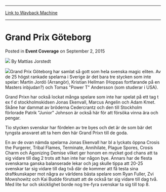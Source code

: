
---
[Link to Wayback Machine](https://web.archive.org/web/20171030120349/https://magic.wizards.com/en/articles/archive/event-coverage/grand-prix-g%C3%B6teborg-2015-09-02)

[_metadata_:author]:- "Mattias Jorstedt"
[_metadata_:description]:- "Grand Prix Göteborg har samlat så gott som hela svenska magic eliten. Av de 25 högst rankade spelarna i Sverige är det bara tre stycken som inte spelar: Martin Jordö (Arrangör), Kristian Hellman (Hoppas fortfarande på en Masters inbjudan?) och Tomas `Power T` Andersson (som studerar i USA)."
[_metadata_:generator]:- "Drupal 7 (http://drupal.org)"
[_metadata_:node]:- "592621"
[_metadata_:publish_date]:- "2015-09-02"
[_metadata_:source]:- "div-main-content"
[_metadata_:title]:- "Grand Prix Göteborg"
[_metadata_:wayback_capture_timestamp]:- "2017-10-30 12:03:49"
[_metadata_:wayback_raw_url]:- "https://web.archive.org/web/20171030120349id_/https://magic.wizards.com/en/articles/archive/event-coverage/grand-prix-g%C3%B6teborg-2015-09-02"
[_metadata_:wayback_url]:- "https://magic.wizards.com/en/articles/archive/event-coverage/grand-prix-g%C3%B6teborg-2015-09-02"
---


Grand Prix Göteborg
===================



 Posted in **Event Coverage**
 on September 2, 2015 






![](https://media.magic.wizards.com/styles/auth_small/public/generic-avatar-150_239.png)
By Mattias Jorstedt











![](https://media.magic.wizards.com/image_legacy_migration/sideboard/images/GPGOT01/982.jpg)Grand Prix Göteborg har samlat så gott som hela svenska magic eliten. Av de 25 högst rankade spelarna i Sverige är det bara tre stycken som inte spelar: Martin Jordö (Arrangör), Kristian Hellman (Hoppas fortfarande på en Masters inbjudan?) och Tomas "Power T" Andersson (som studerar i USA).


Grand Prixn har också lockat många spelare som inte har spelat på ett tag t ex f d stockholmskidsen Jonas Ekenvall, Marcus Angelin och Adam Kmet. Skåne har dammat av bröderna Cedercrantz och den till Stockholm förlorade Patrik "Junior" Johnson är också här för att försöka vinna ära och pengar.


Tio stycken svenskar har fördelen av tre byes och det är de som bär det tyngsta ansvaret att ta hem den här Grand Prixn till de goda. 


En av de ovan nämda spelarna Jonas Ekenvall har bl a lyckats öppna Crosis the Purgerer, Tribal Flames, Terminate, Annihilate, Plague Spores, Crosis Charm och Agonizing Demise vilket ger honom en mycket god chans att ta sig vidare till dag 2 trots att han inte har någon bye. Annars har de flesta svenskarna ganska balanserade lekar och jag skulle tippa att 20-25 svenskar tar sig vidare till dag två där de kommer att få testa sina draftkunskaper mot några av världens bästa spelare som Ryan Fuller, Zvi Mowshowitz och Kai Budde förutsatt att de också tar sig vidare till dag två. Med lite tur och skicklighet borde nog tre-fyra svenskar ta sig till top 8.








